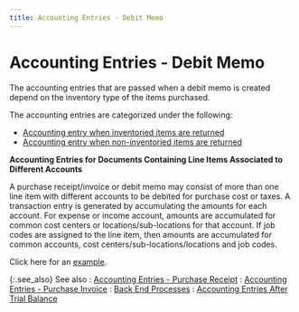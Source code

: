 ```yaml
---
title: Accounting Entries - Debit Memo
---
```


# Accounting Entries - Debit Memo


The accounting entries that are passed when a debit memo is created  depend on the inventory type of the items purchased.


The accounting entries are categorized under the following:

- [Accounting  entry when inventoried items are returned]({{site.pp_chm}}/misc/entry_for_inventoried_items_dm.html)
- [Accounting  entry when non-inventoried items are returned]({{site.pp_chm}}/misc/entry_for_non_inventoried_items_dm.html)



**Accounting Entries for Documents Containing Line  Items Associated to Different Accounts**


A purchase receipt/invoice or debit memo may consist of more than one  line item with different accounts to be debited for purchase cost or taxes.  A transaction entry is generated by accumulating the amounts for each  account. For expense or income account, amounts are accumulated for common  cost centers or locations/sub-locations for that account. If job codes  are assigned to the line item, then amounts are accumulated for common  accounts, cost centers/sub-locations/locations and job codes.


Click here for an [example]({{site.acc_baseurl}}/misc/example_accounting_entries_purchase_receipt.html).


{:.see_also}
See also
: [Accounting  Entries - Purchase Receipt]({{site.acc_baseurl}}/purchasing/purchasing-through-documents/system-purchase-journals/accounting_entries_purchase_receipt_pur.html)
: [Accounting  Entries - Purchase Invoice]({{site.acc_baseurl}}/purchasing/purchasing-through-documents/system-purchase-journals/accounting_entries_pr_dm.html)
: [Back  End Processes]({{site.acc_baseurl}}/purchasing/purchasing-through-documents/system-purchase-journals/backend_processes_system_purchase_journals.html)
: [Accounting  Entries After Trial Balance](utility.chm::/accounting_entries_vendor_invoices_post_trial_balance.htm)
